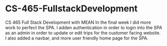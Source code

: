 # CS-465-FullstackDevelopment
CS 465 Full Stack Development with MEAN
In the final week I did more work to perfect the SPA. 
I adden authentication in order to login into the SPA as an admin in order to update or edit trips for the customer facing website.
I also added a navbar, and more user friendly home page for the SPA.
